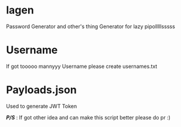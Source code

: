 # lagen
Password Generator and other's thing Generator for lazy pipolllllsssss

# Username
If got tooooo mannyyy Username please create usernames.txt

# Payloads.json
Used to generate JWT Token


***P/S*** :
If got other idea and can make this script better please do pr :)

